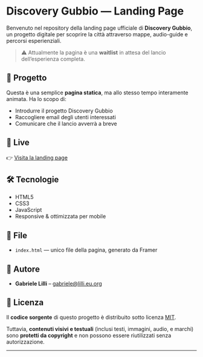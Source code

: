 # Discovery Gubbio — Landing Page

Benvenuto nel repository della landing page ufficiale di **Discovery Gubbio**, un progetto digitale per scoprire la città attraverso mappe, audio-guide e percorsi esperienziali.

> ⚠️ Attualmente la pagina è una **waitlist** in attesa del lancio dell’esperienza completa.

## 🚀 Progetto

Questa è una semplice **pagina statica**, ma allo stesso tempo interamente animata. Ha lo scopo di:

- Introdurre il progetto Discovery Gubbio
- Raccogliere email degli utenti interessati
- Comunicare che il lancio avverrà a breve

## 🔗 Live

👉 [Visita la landing page](https://wait.discoverygubbio.com)

## 🛠️ Tecnologie

- HTML5  
- CSS3  
- JavaScript  
- Responsive & ottimizzata per mobile

## 📁 File

- `index.html` — unico file della pagina, generato da Framer

## 👤 Autore

- **Gabriele Lilli** – [gabriele@lilli.eu.org](mailto:gabriele@lilli.eu.org)

## 📄 Licenza

Il **codice sorgente** di questo progetto è distribuito sotto licenza [MIT](https://opensource.org/licenses/MIT).

Tuttavia, **contenuti visivi e testuali** (inclusi testi, immagini, audio, e marchi) sono **protetti da copyright** e non possono essere riutilizzati senza autorizzazione.

---
